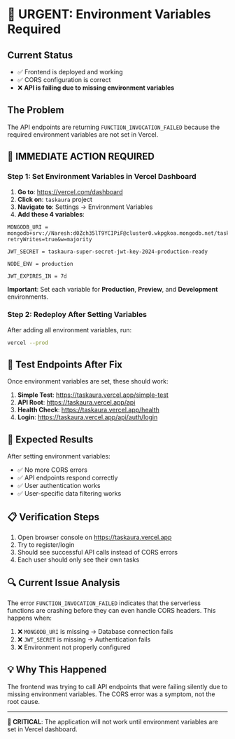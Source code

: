 # 🚨 URGENT: Environment Variables Required

## Current Status

- ✅ Frontend is deployed and working
- ✅ CORS configuration is correct
- ❌ **API is failing due to missing environment variables**

## The Problem

The API endpoints are returning `FUNCTION_INVOCATION_FAILED` because the required environment variables are not set in Vercel.

## 🔧 IMMEDIATE ACTION REQUIRED

### Step 1: Set Environment Variables in Vercel Dashboard

1. **Go to**: https://vercel.com/dashboard
2. **Click on**: `taskaura` project
3. **Navigate to**: Settings → Environment Variables
4. **Add these 4 variables**:

```
MONGODB_URI = mongodb+srv://Naresh:d0Zch35lT9YCIPiF@cluster0.wkpgkoa.mongodb.net/taskaura?retryWrites=true&w=majority

JWT_SECRET = taskaura-super-secret-jwt-key-2024-production-ready

NODE_ENV = production

JWT_EXPIRES_IN = 7d
```

**Important**: Set each variable for **Production**, **Preview**, and **Development** environments.

### Step 2: Redeploy After Setting Variables

After adding all environment variables, run:

```bash
vercel --prod
```

## 🧪 Test Endpoints After Fix

Once environment variables are set, these should work:

1. **Simple Test**: https://taskaura.vercel.app/simple-test
2. **API Root**: https://taskaura.vercel.app/api
3. **Health Check**: https://taskaura.vercel.app/health
4. **Login**: https://taskaura.vercel.app/api/auth/login

## 🎯 Expected Results

After setting environment variables:

- ✅ No more CORS errors
- ✅ API endpoints respond correctly
- ✅ User authentication works
- ✅ User-specific data filtering works

## 📋 Verification Steps

1. Open browser console on https://taskaura.vercel.app
2. Try to register/login
3. Should see successful API calls instead of CORS errors
4. Each user should only see their own tasks

## 🔍 Current Issue Analysis

The error `FUNCTION_INVOCATION_FAILED` indicates that the serverless functions are crashing before they can even handle CORS headers. This happens when:

1. ❌ `MONGODB_URI` is missing → Database connection fails
2. ❌ `JWT_SECRET` is missing → Authentication fails
3. ❌ Environment not properly configured

## 💡 Why This Happened

The frontend was trying to call API endpoints that were failing silently due to missing environment variables. The CORS error was a symptom, not the root cause.

---

**🚨 CRITICAL**: The application will not work until environment variables are set in Vercel dashboard.
